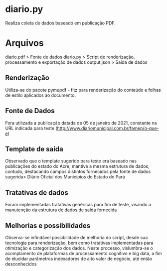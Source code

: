 # diario.py
Realiza coleta de dados baseado em publicação PDF.

# Arquivos
diario.pdf > Fonte de dados
diario.py > Script de renderização, processamento e exportação de dados
output.json > Saída de dados

## Renderização
Utiliza-se do pacote pymupdf - fitz para renderização do conteúdo e folhas de estilo aplicados ao documento.

## Fonte de Dados
Fora utilizada a publicação datada de 05 de janeiro de 2021, constante na URL indicada para teste (http://www.diariomunicipal.com.br/famep/o-que-e)

## Template de saída
Observado que o template sugerido para teste era baseado nas publicações do estado do Acre, mantive a mesma estrutura de dados, contudo, destacando campos distintos fornecidos pela fonte de dados sugerida> Diário Oficial dos Municípios do Estado do Pará

## Tratativas de dados
Foram implementadas tratativas genéricas para fim de teste, visando a manutenção da estrutura de dados de saída fornecida  

## Melhorias e possibilidades
Observa-se infindável possibilidade de melhoria do script, desde sua tecnologia para renderização, bem como tratativas implementadas para otimização e categorização dos dados. Neste processo, vislumbra-se o acomplamento de plataformas de processamento cognitivo e big data, a fim de elucidar parâmetros indexadores de alto valor de negócio, até então desconhecidos
